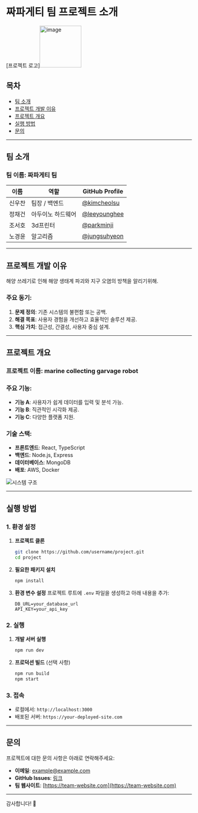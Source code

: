 # 짜파게티 팀 프로젝트 소개
 
[프로젝트 로고][<img width="113" alt="image" src="https://github.com/user-attachments/assets/142be60b-617a-417e-a2af-20b4b3b0d1e7" />](https://i.namu.wiki/i/nC4HhrjA1ittihqnFsaEN4rddpNYsNRZDKIY88OZS8W8ClFH5RVmYhIqGP5zpCUIKeWOYtPuOrRWJRG83OgYv4rF3RccKwvdr8WKt_GWC690J2N5-kQotfij2BJikMafnNtazrfdWnUlzda4Quk5kg.webp)


## 목차
- [팀 소개](#팀-소개)
- [프로젝트 개발 이유](#프로젝트-개발-이유)
- [프로젝트 개요](#프로젝트-개요)
- [실행 방법](#실행-방법)
- [문의](#문의)

---

## 팀 소개

### 팀 이름: 짜파게티 팀

| 이름          | 역할           | GitHub Profile                                   |
|---------------|----------------|-------------------------------------------------|
| 신우찬       | 팀장 / 백엔드  | [@kimcheolsu](https://github.com/kimcheolsu)   |
| 정채건       | 아두이노 하드웨어     | [@leeyounghee](https://github.com/leeyounghee) |
| 조서호       | 3d프린터       | [@parkminji](https://github.com/parkminji)     |
| 노경윤       | 알고리즘  | [@jungsuhyeon](https://github.com/jungsuhyeon) |

---

## 프로젝트 개발 이유

해양 쓰레기로 인해 해양 생태계 파괴와 지구 오염의 방책을 알리기위해. 

### 주요 동기:
1. **문제 정의**: 기존 시스템의 불편함 또는 공백.
2. **해결 목표**: 사용자 경험을 개선하고 효율적인 솔루션 제공.
3. **핵심 가치**: 접근성, 간결성, 사용자 중심 설계.

---

## 프로젝트 개요

### 프로젝트 이름: **marine collecting garvage robot**

### 주요 기능:
- **기능 A**: 사용자가 쉽게 데이터를 입력 및 분석 가능.
- **기능 B**: 직관적인 시각화 제공.
- **기능 C**: 다양한 플랫폼 지원.

### 기술 스택:
- **프론트엔드**: React, TypeScript
- **백엔드**: Node.js, Express
- **데이터베이스**: MongoDB
- **배포**: AWS, Docker

![시스템 구조](https://via.placeholder.com/800x400)

---

## 실행 방법

### 1. 환경 설정
1. **프로젝트 클론**
   ```bash
   git clone https://github.com/username/project.git
   cd project
   ```

2. **필요한 패키지 설치**
   ```bash
   npm install
   ```

3. **환경 변수 설정**
   프로젝트 루트에 `.env` 파일을 생성하고 아래 내용을 추가:
   ```env
   DB_URL=your_database_url
   API_KEY=your_api_key
   ```

### 2. 실행
1. **개발 서버 실행**
   ```bash
   npm run dev
   ```

2. **프로덕션 빌드** (선택 사항)
   ```bash
   npm run build
   npm start
   ```

### 3. 접속
   - 로컬에서: `http://localhost:3000`
   - 배포된 서버: `https://your-deployed-site.com`

---

## 문의

프로젝트에 대한 문의 사항은 아래로 연락해주세요:

- **이메일**: example@example.com
- **GitHub Issues**: [링크](https://github.com/username/project/issues)
- **팀 웹사이트**: [https://team-website.com](https://team-website.com)

---

감사합니다! 🙌
